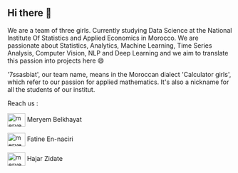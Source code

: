 ## Hi there 👋

 We are a team of three girls. Currently studying Data Science at the National Institute Of Statistics and Applied Economics in Morocco.
We are passionate about Statistics, Analytics, Machine Learning, Time Series Analysis, Computer Vision, NLP and Deep Learning and we aim to translate this passion into projects here :smile:

'7ssasbiat', our team name, means in the Moroccan dialect 'Calculator girls', which refer to our passion for applied mathematics. It's also a nickname for all the students of our institut.

Reach us : 

<a href="https://www.linkedin.com/in/meryem-belkhayat-5a90561b9/" target="blank"><img align="center" src="https://raw.githubusercontent.com/rahuldkjain/github-profile-readme-generator/master/src/images/icons/Social/linked-in-alt.svg" alt="meryem belkhayat" height="30" width="40" /></a> Meryem Belkhayat


<a href="https://www.linkedin.com/in/fatine-en-naciri-846b79199/" target="blank"><img align="center" src="https://raw.githubusercontent.com/rahuldkjain/github-profile-readme-generator/master/src/images/icons/Social/linked-in-alt.svg" alt="meryem belkhayat" height="30" width="40" /></a> Fatine En-naciri


<a href="https://www.linkedin.com/in/zidate-hajar-011aaa1b4/" target="blank"><img align="center" src="https://raw.githubusercontent.com/rahuldkjain/github-profile-readme-generator/master/src/images/icons/Social/linked-in-alt.svg" alt="meryem belkhayat" height="30" width="40" /></a> Hajar Zidate


